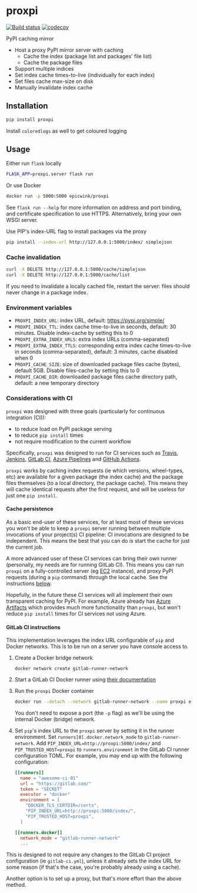 # proxpi
[![Build status](
https://github.com/EpicWink/proxpi/workflows/test/badge.svg?branch=master)](
https://github.com/EpicWink/proxpi/actions?query=branch%3Amaster+workflow%3Atest)
[![codecov](https://codecov.io/gh/EpicWink/proxpi/branch/master/graph/badge.svg)](
https://codecov.io/gh/EpicWink/proxpi)

PyPI caching mirror

* Host a proxy PyPI mirror server with caching
  * Cache the index (package list and packages' file list)
  * Cache the package files
* Support multiple indices
* Set index cache times-to-live (individually for each index)
* Set files cache max-size on disk
* Manually invalidate index cache

## Installation
```bash
pip install proxpi
```

Install `coloredlogs` as well to get coloured logging

## Usage
Either run `flask` locally
```bash
FLASK_APP=proxpi.server flask run
```

Or use Docker
```bash
docker run -p 5000:5000 epicwink/proxpi
```

See `flask run --help` for more information on address and port binding, and certificate
specification to use HTTPS. Alternatively, bring your own WSGI server.

Use PIP's index-URL flag to install packages via the proxy

```bash
pip install --index-url http://127.0.0.1:5000/index/ simplejson
```

### Cache invalidation
```bash
curl -X DELETE http://127.0.0.1:5000/cache/simplejson
curl -X DELETE http://127.0.0.1:5000/cache/list
```

If you need to invalidate a locally cached file, restart the server: files should never
change in a package index.

### Environment variables
* `PROXPI_INDEX_URL`: index URL, default: https://pypi.org/simple/
* `PROXPI_INDEX_TTL`: index cache time-to-live in seconds,
   default: 30 minutes. Disable index-cache by setting this to 0
* `PROXPI_EXTRA_INDEX_URLS`: extra index URLs (comma-separated)
* `PROXPI_EXTRA_INDEX_TTLS`: corresponding extra index cache times-to-live in seconds
   (comma-separated), default: 3 minutes, cache disabled when 0
* `PROXPI_CACHE_SIZE`: size of downloaded package files cache (bytes), default 5GB.
  Disable files-cache by setting this to 0
* `PROXPI_CACHE_DIR`: downloaded package files cache directory path, default: a new
  temporary directory

### Considerations with CI
`proxpi` was designed with three goals (particularly for continuous integration (CI)):
* to reduce load on PyPI package serving
* to reduce `pip install` times
* not require modification to the current workflow

Specifically, `proxpi` was designed to run for CI services such as
[Travis](https://travis-ci.org/),
[Jenkins](https://jenkins.io/),
[GitLab CI](https://docs.gitlab.com/ee/ci/),
[Azure Pipelines](https://azure.microsoft.com/en-us/services/devops/pipelines/)
and [GitHub Actions](https://github.com/features/actions).

`proxpi` works by caching index requests (ie which versions, wheel-types, etc) are
available for a given package (the index cache) and the package files themselves (to a
local directory, the package cache). This means they will cache identical requests after
the first request, and will be useless for just one `pip install`.

#### Cache persistence
As a basic end-user of these services, for at least most of these services you won't be
able to keep a `proxpi` server running between multiple invocations of your project(s)
CI pipeline: CI invocations are designed to be independent. This means the best that you
can do is start the cache for just the current job.

A more advanced user of these CI services can bring their own runner (personally, my
needs are for running GitLab CI). This means you can run `proxpi` on a fully-controlled
server (eg [EC2](https://aws.amazon.com/ec2/) instance), and proxy PyPI requests (during
a `pip` command) through the local cache. See the instructions
[below](#gitlab-ci-instructions).

Hopefully, in the future these CI services will all implement their own transparent
caching for PyPI. For example, Azure already has
[Azure Artifacts](https://azure.microsoft.com/en-au/services/devops/artifacts/) which
provides much more functionality than `proxpi`, but won't reduce `pip install` times for
CI services not using Azure.

#### GitLab CI instructions
This implementation leverages the index URL configurable of `pip` and Docker networks.
This is to be run on a server you have console access to.

1. Create a Docker bridge network
   ```shell
   docker network create gitlab-runner-network
   ```

1. Start a GitLab CI Docker runner using
   [their documentation](https://docs.gitlab.com/runner/install/docker.html)

2. Run the `proxpi` Docker container
   ```bash
   docker run --detach --network gitlab-runner-network --name proxpi epicwink/proxpi:latest
   ```
   You don't need to expose a port (the `-p` flag) as we'll be using the internal
   Docker (bridge) network.

4. Set `pip`'s index URL to the `proxpi` server by setting it in the runner environment.
   Set `runners[0].docker.network_mode` to `gitlab-runner-network`.
   Add `PIP_INDEX_URL=http://proxpi:5000/index/` and `PIP_TRUSTED_HOST=proxpi`
   to `runners.environment` in the GitLab CI runner configuration TOML. For example, you
   may end up with the following configuration:
   ```toml
   [[runners]]
     name = "awesome-ci-01"
     url = "https://gitlab.com/"
     token = "SECRET"
     executor = "docker"
     environment = [
       "DOCKER_TLS_CERTDIR=/certs",
       "PIP_INDEX_URL=http://proxpi:5000/index/",
       "PIP_TRUSTED_HOST=proxpi",
     ]
   
   [[runners.docker]]
     network_mode = "gitlab-runner-network"
     ...
   ```

This is designed to not require any changes to the GitLab CI project configuration (ie
`gitlab-ci.yml`), unless it already sets the index URL for some reason (if that's the
case, you're probably already using a cache).

Another option is to set up a proxy, but that's more effort than the above method.
